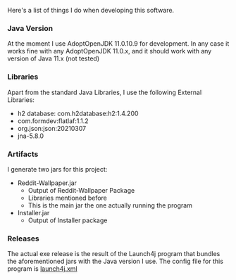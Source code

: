 Here's  a list of things I do when developing this software.

### Java Version
At the moment I use AdoptOpenJDK 11.0.10.9 for development. In any case it works fine with any AdoptOpenJDK 11.0.x, and it should work with any version of Java 11.x (not tested) 

### Libraries
Apart from the standard Java Libraries, I use the following External Libraries:
- h2 database: com.h2database:h2:1.4.200
- com.formdev:flatlaf:1.1.2
- org.json:json:20210307
- jna-5.8.0

### Artifacts  
I generate two jars for this project:
- Reddit-Wallpaper.jar
  - Output of Reddit-Wallpaper Package
  - Libraries mentioned before
  - This is the main jar the one actually running the program
- Installer.jar
  - Output of Installer package
 
### Releases
The actual exe release is the result of the Launch4j program that bundles the aforementioned jars with the Java version I use. The config file for this program is [launch4j.xml](https://github.com/Mamiglia/Reddit-Wallpaper/tree/main/.build/launch4j.xml)
